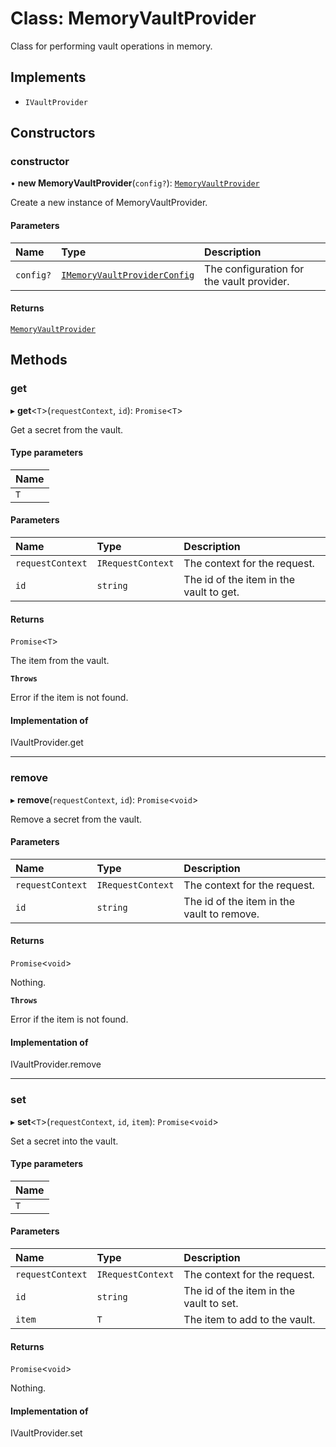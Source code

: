 # Class: MemoryVaultProvider

Class for performing vault operations in memory.

## Implements

- `IVaultProvider`

## Constructors

### constructor

• **new MemoryVaultProvider**(`config?`): [`MemoryVaultProvider`](MemoryVaultProvider.md)

Create a new instance of MemoryVaultProvider.

#### Parameters

| Name | Type | Description |
| :------ | :------ | :------ |
| `config?` | [`IMemoryVaultProviderConfig`](../interfaces/IMemoryVaultProviderConfig.md) | The configuration for the vault provider. |

#### Returns

[`MemoryVaultProvider`](MemoryVaultProvider.md)

## Methods

### get

▸ **get**\<`T`\>(`requestContext`, `id`): `Promise`\<`T`\>

Get a secret from the vault.

#### Type parameters

| Name |
| :------ |
| `T` |

#### Parameters

| Name | Type | Description |
| :------ | :------ | :------ |
| `requestContext` | `IRequestContext` | The context for the request. |
| `id` | `string` | The id of the item in the vault to get. |

#### Returns

`Promise`\<`T`\>

The item from the vault.

**`Throws`**

Error if the item is not found.

#### Implementation of

IVaultProvider.get

___

### remove

▸ **remove**(`requestContext`, `id`): `Promise`\<`void`\>

Remove a secret from the vault.

#### Parameters

| Name | Type | Description |
| :------ | :------ | :------ |
| `requestContext` | `IRequestContext` | The context for the request. |
| `id` | `string` | The id of the item in the vault to remove. |

#### Returns

`Promise`\<`void`\>

Nothing.

**`Throws`**

Error if the item is not found.

#### Implementation of

IVaultProvider.remove

___

### set

▸ **set**\<`T`\>(`requestContext`, `id`, `item`): `Promise`\<`void`\>

Set a secret into the vault.

#### Type parameters

| Name |
| :------ |
| `T` |

#### Parameters

| Name | Type | Description |
| :------ | :------ | :------ |
| `requestContext` | `IRequestContext` | The context for the request. |
| `id` | `string` | The id of the item in the vault to set. |
| `item` | `T` | The item to add to the vault. |

#### Returns

`Promise`\<`void`\>

Nothing.

#### Implementation of

IVaultProvider.set
